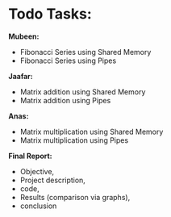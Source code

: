 # Todo Tasks:

**Mubeen:**

- Fibonacci Series using Shared Memory
- Fibonacci Series using Pipes

**Jaafar:**

- Matrix addition using Shared Memory
- Matrix addition using Pipes

**Anas:**

- Matrix multiplication using Shared Memory
- Matrix multiplication using Pipes

**Final Report:**

- Objective, 
- Project description, 
- code, 
- Results (comparison via graphs), 
- conclusion
